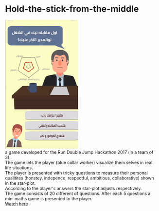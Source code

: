 # Hold-the-stick-from-the-middle
![game view](https://github.com/mohGhazala96/hold-the-stick-from-the-middle/blob/master/game-view.gif)  
a game developed for the Run Double Jump Hackathon 2017 (in a team of 3).  
The game lets the player (blue collar worker) visualize them selves in real life situations.  
The player is presented with tricky questions to measure their personal qualitites (honstey, indepence, respectful, ambitious, collaborative) shown in the star-plot.  
According to the player's answers the star-plot adjusts respectively.  
The game consists of 20 different of questions. After each 5 questions a mini maths game is presented to the player.  
[Watch here](https://youtu.be/y6JgQzkFROY)  
